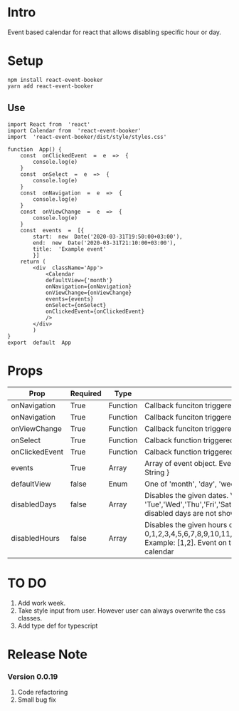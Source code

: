 # Intro

Event based calendar for react that allows disabling specific hour or day.

# Setup

    npm install react-event-booker
    yarn add react-event-booker

## Use

    import React from  'react'
    import Calendar from  'react-event-booker'
    import  'react-event-booker/dist/style/styles.css'

    function  App() {
    	const  onClickedEvent  =  e  =>  {
    		console.log(e)
    	}
    	const  onSelect  =  e  =>  {
    		console.log(e)
    	}
    	const  onNavigation  =  e  =>  {
    		console.log(e)
    	}
    	const  onViewChange  =  e  =>  {
    		console.log(e)
    	}
    	const  events  =  [{
    		start:  new  Date('2020-03-31T19:50:00+03:00'),
    		end:  new  Date('2020-03-31T21:10:00+03:00'),
    		title:  'Example event'
    		}]
    	return (
    		<div  className='App'>
    			<Calendar
    			defaultView={'month'}
    			onNavigation={onNavigation}
    			onViewChange={onViewChange}
    			events={events}
    			onSelect={onSelect}
    			onClickedEvent={onClickedEvent}
    			/>
    		</div>
    		)
    }
    export  default  App

# Props

| Prop           | Required | Type     | Description                                                                                                                                                                                  |
| -------------- | -------- | -------- | -------------------------------------------------------------------------------------------------------------------------------------------------------------------------------------------- |
| onNavigation   | True     | Function | Callback funciton triggered when navigation happens                                                                                                                                          |
| onNavigation   | True     | Function | Callback funciton triggered when navigation happens                                                                                                                                          |
| onViewChange   | True     | Function | Callback funciton triggered on view change                                                                                                                                                   |
| onSelect       | True     | Function | Calback function triggered when selection ends                                                                                                                                               |
| onClickedEvent | True     | Function | Calback function triggered when selection ends                                                                                                                                               |
| events         | True     | Array    | Array of event object. Event object = {start: Date , end: Date, title: String }                                                                                                              |
| defaultView    | false    | Enum     | One of 'month', 'day', 'week', 'agenda'                                                                                                                                                      |
| disabledDays   | false    | Array    | Disables the given dates. Value is one or multiple of 'Sun', 'Mon', 'Tue','Wed','Thu','Fri','Sat'. Example: ['Sat', 'Sun']. Event on the disabled days are not shown in the calendar         |
| disabledHours  | false    | Array    | Disables the given hours of day. One or multiple of 0,1,2,3,4,5,6,7,8,9,10,11,12,13,14,15,16,17,18,19,20,21,22,23. Example: [1,2]. Event on the disabled hours are not shown in the calendar |

# TO DO

1. Add work week.
2. Take style input from user. However user can always overwrite the css classes.
3. Add type def for typescript

# Release Note

### Version 0.0.19

1. Code refactoring
2. Small bug fix

